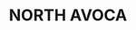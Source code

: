---
lastmod: '2025-04-06T06:05:20+00:00'
latitude: -33.42537
layout: suburb
longitude: 151.436939
postcode: '2260'
state: NSW
title: NORTH AVOCA
url: /nsw/north-avoca/
---